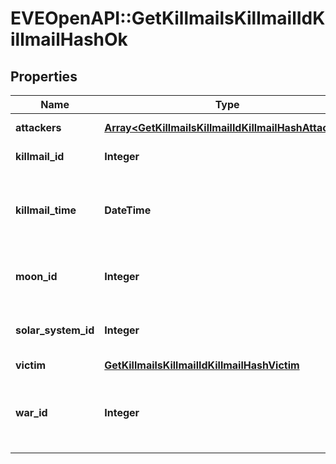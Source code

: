 # EVEOpenAPI::GetKillmailsKillmailIdKillmailHashOk

## Properties
Name | Type | Description | Notes
------------ | ------------- | ------------- | -------------
**attackers** | [**Array&lt;GetKillmailsKillmailIdKillmailHashAttacker&gt;**](GetKillmailsKillmailIdKillmailHashAttacker.md) | attackers array | 
**killmail_id** | **Integer** | ID of the killmail | 
**killmail_time** | **DateTime** | Time that the victim was killed and the killmail generated  | 
**moon_id** | **Integer** | Moon if the kill took place at one | [optional] 
**solar_system_id** | **Integer** | Solar system that the kill took place in  | 
**victim** | [**GetKillmailsKillmailIdKillmailHashVictim**](GetKillmailsKillmailIdKillmailHashVictim.md) |  | 
**war_id** | **Integer** | War if the killmail is generated in relation to an official war  | [optional] 


